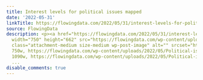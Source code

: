 ```yaml
---
title: Interest levels for political issues mapped
date: '2022-05-31'
linkTitle: https://flowingdata.com/2022/05/31/interest-levels-for-political-issues-mapped/
source: FlowingData
description: <p><a href="https://flowingdata.com/2022/05/31/interest-levels-for-political-issues-mapped/"><img
  width="750" height="662" src="https://flowingdata.com/wp-content/uploads/2022/05/Political-issues-political-interest-750x662.png"
  class="attachment-medium size-medium wp-post-image" alt="" srcset="https://flowingdata.com/wp-content/uploads/2022/05/Political-issues-political-interest-750x662.png
  750w, https://flowingdata.com/wp-content/uploads/2022/05/Political-issues-political-interest-1090x962.png
  1090w, https://flowingdata.com/wp-content/uploads/2022/05/Political-issues-political-interest-210x18
  ...
disable_comments: true
---
```

<p><a href="https://flowingdata.com/2022/05/31/interest-levels-for-political-issues-mapped/"><img width="750" height="662" src="https://flowingdata.com/wp-content/uploads/2022/05/Political-issues-political-interest-750x662.png" class="attachment-medium size-medium wp-post-image" alt="" srcset="https://flowingdata.com/wp-content/uploads/2022/05/Political-issues-political-interest-750x662.png 750w, https://flowingdata.com/wp-content/uploads/2022/05/Political-issues-political-interest-1090x962.png 1090w, https://flowingdata.com/wp-content/uploads/2022/05/Political-issues-political-interest-210x18 ...
